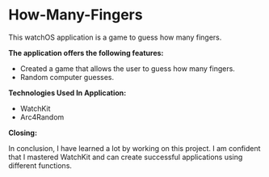 # How-Many-Fingers

This watchOS application is a game to guess how many fingers.

**The application offers the following features:**

* Created a game that allows the user to guess how many fingers.
* Random computer guesses.

**Technologies Used In Application:**
* WatchKit
* Arc4Random

**Closing:**

In conclusion, I have learned a lot by working on this project. I am confident that I mastered WatchKit and can create successful applications using different functions.

